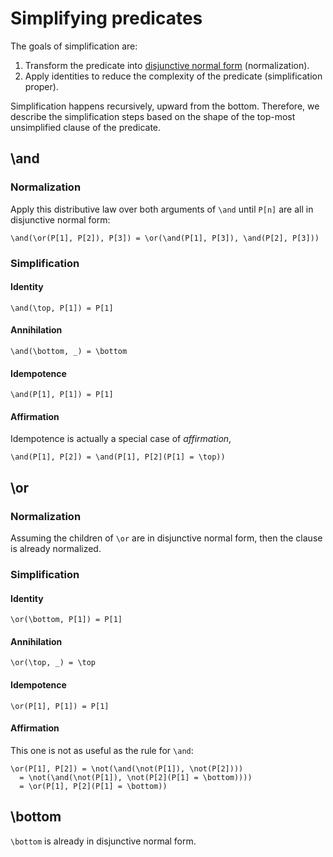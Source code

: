 # Simplifying predicates

The goals of simplification are:

1. Transform the predicate into [disjunctive normal form] (normalization).
2. Apply identities to reduce the complexity of the predicate (simplification proper).

Simplification happens recursively, upward from the bottom. Therefore, we
describe the simplification steps based on the shape of the top-most
unsimplified clause of the predicate.

## \and

### Normalization

Apply this distributive law over both arguments of `\and` until `P[n]` are all
in disjunctive normal form:

``` kore
\and(\or(P[1], P[2]), P[3]) = \or(\and(P[1], P[3]), \and(P[2], P[3]))
```

### Simplification

#### Identity

``` kore
\and(\top, P[1]) = P[1]
```

#### Annihilation

``` kore
\and(\bottom, _) = \bottom
```

#### Idempotence

``` kore
\and(P[1], P[1]) = P[1]
```

#### Affirmation

Idempotence is actually a special case of _affirmation_,

``` kore
\and(P[1], P[2]) = \and(P[1], P[2](P[1] = \top))
```

## \or

### Normalization

Assuming the children of `\or` are in disjunctive normal form, then the clause
is already normalized.

### Simplification

#### Identity

``` kore
\or(\bottom, P[1]) = P[1]
```

#### Annihilation

``` kore
\or(\top, _) = \top
```

#### Idempotence

``` kore
\or(P[1], P[1]) = P[1]
```

#### Affirmation

This one is not as useful as the rule for `\and`:

``` kore
\or(P[1], P[2]) = \not(\and(\not(P[1]), \not(P[2])))
  = \not(\and(\not(P[1]), \not(P[2](P[1] = \bottom))))
  = \or(P[1], P[2](P[1] = \bottom))
```

## \bottom

`\bottom` is already in disjunctive normal form.

[disjunctive normal form]: https://en.wikipedia.org/wiki/Disjunctive_normal_form